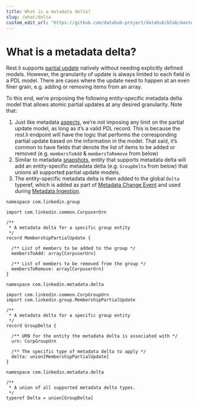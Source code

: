 ```yaml
---
title: What is a metadata delta?
slug: /what/delta
custom_edit_url: "https://github.com/datahub-project/datahub/blob/master/docs/what/delta.md"
---
```


# What is a metadata delta?

Rest.li supports [partial update](https://linkedin.github.io/rest.li/user_guide/restli_server#partial_update) natively without needing explicitly defined models.
However, the granularity of update is always limited to each field in a PDL model.
There are cases where the update need to happen at an even finer grain, e.g. adding or removing items from an array.

To this end, we’re proposing the following entity-specific metadata delta model that allows atomic partial updates at any desired granularity.
Note that:

1. Just like metadata [aspects](aspect.md), we’re not imposing any limit on the partial update model, as long as it’s a valid PDL record.
   This is because the rest.li endpoint will have the logic that performs the corresponding partial update based on the information in the model.
   That said, it’s common to have fields that denote the list of items to be added or removed (e.g. `membersToAdd` & `membersToRemove` from below)
2. Similar to metadata [snapshots](snapshot.md), entity that supports metadata delta will add an entity-specific metadata delta
   (e.g. `GroupDelta` from below) that unions all supported partial update models.
3. The entity-specific metadata delta is then added to the global `Delta` typeref, which is added as part of [Metadata Change Event](mxe.md#metadata-change-event-mce) and used during [Metadata Ingestion](../architecture/metadata-ingestion.md).

```
namespace com.linkedin.group

import com.linkedin.common.CorpuserUrn

/**
 * A metadata delta for a specific group entity
 */
record MembershipPartialUpdate {

  /** List of members to be added to the group */
  membersToAdd: array[CorpuserUrn]

  /** List of members to be removed from the group */
  membersToRemove: array[CorpuserUrn]
}
```

```
namespace com.linkedin.metadata.delta

import com.linkedin.common.CorpGroupUrn
import com.linkedin.group.MembershipPartialUpdate

/**
 * A metadata delta for a specific group entity
 */
record GroupDelta {

  /** URN for the entity the metadata delta is associated with */
  urn: CorpGroupUrn

  /** The specific type of metadata delta to apply */
  delta: union[MembershipPartialUpdate]
}
```

```
namespace com.linkedin.metadata.delta

/**
 * A union of all supported metadata delta types.
 */
typeref Delta = union[GroupDelta]
```

